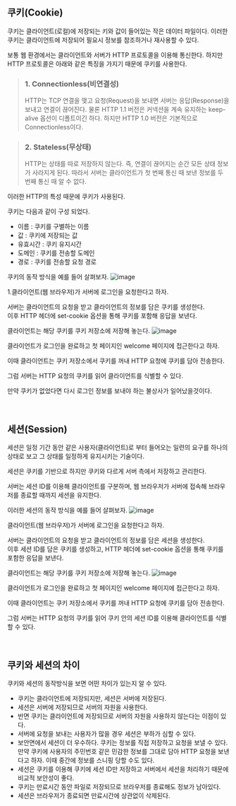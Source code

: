 ## **쿠키(Cookie)**
쿠키는 클라이언트(로컬)에 저장되는 키와 값이 들어있는 작은 데이터 파일이다. 이러한 쿠키는 클라이언트에 저장되어 필요시 정보를 참조하거나 재사용할 수 있다.

보통 웹 환경에서는 클라이언트와 서버가 HTTP 프로토콜을 이용해 통신한다.
하지만 HTTP 프로토콜은 아래와 같은 특징을 가지기 때문에 쿠키를 사용한다.

> ### **1. Connectionless(비연결성)**
> HTTP는 TCP 연결을 맺고 요청(Request)을 보내면 서버는 응답(Response)을 보내고 연결이 끊어진다. 물론 HTTP 1.1 버전은 커넥션을 계속 유지하는 keep-alive 옵션이 디폴트이긴 하다. 하지만 HTTP 1.0 버전은 기본적으로 Connectionless이다.

> ### **2. Stateless(무상태)**
> HTTP는 상태를 따로 저장하지 않는다. 즉, 연결이 끊어지는 순간 모든 상태 정보가 사라지게 된다. 따라서 서버는 클라이언트가 첫 번째 통신 때 보낸 정보를 두 번째 통신 때 알 수 없다.

이러한 HTTP의 특성 때문에 쿠키가 사용된다.

쿠키는 다음과 같이 구성 되었다.
+ 이름 : 쿠키를 구별하는 이름
+ 값 : 쿠키에 저장되는 값
+ 유효시간 : 쿠키 유지시간
+ 도메인 : 쿠키를 전송할 도메인
+ 경로 : 쿠키를 전송할 요청 경로

쿠키의 동작 방식을 예를 들어 살펴보자.
![image](https://img1.daumcdn.net/thumb/R1280x0/?scode=mtistory2&fname=https%3A%2F%2Fblog.kakaocdn.net%2Fdn%2Fb7uODp%2Fbtr22IWo6CZ%2FhK12ZXkZZp5d9TxIXFIKq0%2Fimg.png)

1.클라이언트(웹 브라우저)가 서버에 로그인을 요청한다고 하자.

서버는 클라이언트의 요청을 받고 클라이언트의 정보를 담은 쿠키를 생성한다.   
이후 HTTP 헤더에 set-cookie 옵션을 통해 쿠키를 포함해 응답을 보낸다.

클라이언트는 해당 쿠키를 쿠키 저장소에 저장해 놓는다.
![image](https://img1.daumcdn.net/thumb/R1280x0/?scode=mtistory2&fname=https%3A%2F%2Fblog.kakaocdn.net%2Fdn%2FcjIg8i%2Fbtr2ZAZlgfc%2F3XuPckrFNQJdZfsro2iUA0%2Fimg.png)

클라이언트가 로그인을 완료하고 첫 페이지인 welcome 페이지에 접근한다고 하자.

이때 클라이언트는 쿠키 저장소에서 쿠키를 꺼내 HTTP 요청에 쿠키를 담아 전송한다.

그럼 서버는 HTTP 요청의 쿠키를 읽어 클라이언트를 식별할 수 있다.

만약 쿠키가 없었다면 다시 로그인 정보를 보내야 하는 불상사가 일어났을것이다.

<br>

## **세션(Session)**
세션은 일정 기간 동안 같은 사용자(클라이언트)로 부터 들어오는 일련의 요구를 하나의 상태로 보고 그 상태를 일정하게 유지시키는 기술이다.

세션은 쿠키를 기반으로 하지만 쿠키와 다르게 서버 측에서 저장하고 관리한다.

서버는 세션 ID를 이용해 클라이언트를 구분하며, 웹 브라우저가 서버에 접속해 브라우저를 종료할 때까지 세션을 유지한다.

이러한 세션의 동작 방식을 예를 들어 살펴보자.
![image](https://img1.daumcdn.net/thumb/R1280x0/?scode=mtistory2&fname=https%3A%2F%2Fblog.kakaocdn.net%2Fdn%2Fzl0LX%2Fbtr2ZRT5eJD%2F6ejb4mjKACTRqImut5ret1%2Fimg.png)

클라이언트(웹 브라우저)가 서버에 로그인을 요청한다고 하자.

서버는 클라이언트의 요청을 받고 클라이언트의 정보를 담은 세션을 생성한다.   
이후 세션 ID를 담은 쿠키를 생성하고, HTTP 헤더에 set-cookie 옵션을 통해 쿠키를 포함한 응답을 보낸다.

클라이언트는 해당 쿠키를 쿠키 저장소에 저장해 놓는다.
![image](https://img1.daumcdn.net/thumb/R1280x0/?scode=mtistory2&fname=https%3A%2F%2Fblog.kakaocdn.net%2Fdn%2FbFC3hZ%2Fbtr22Ks9Fon%2FN8IYsotlpxgtCIFTEKnMVk%2Fimg.png)

클라이언트가 로그인을 완료하고 첫 페이지인 welcome 페이지에 접근한다고 하자.

이때 클라이언트는 쿠키 저장소에서 쿠키를 꺼내 HTTP 요청에 쿠키를 담아 전송한다.

그럼 서버는 HTTP 요청의 쿠키를 읽어 쿠키 안의 세션 ID를 이용해 클라이언트를 식별할 수 있다.

<br>

## **쿠키와 세션의 차이**
쿠키와 세션의 동작방식을 보면 어떤 차이가 있는지 알 수 있다.
+ 쿠키는 클라이언트에 저장되지만, 세션은 서버에 저장된다.
+ 세션은 서버에 저장되므로 서버의 자원을 사용한다.
+ 반면 쿠키는 클라이언트에 저장되므로 서버의 자원을 사용하지 않는다는 이점이 있다.
+ 서버에 요청을 보내는 사용자가 많을 경우 세션은 부하가 심할 수 있다.
+ 보안면에서 세션이 더 우수하다. 쿠키는 정보를 직접 저장하고 요청을 보낼 수 있다. 만약 쿠키에 사용자의 주민번호 같은 민감한 정보를 그대로 담아 HTTP 요청을 보낸다고 하자. 이때 중간에 정보를 스니핑 당할 수도 있다.
+ 세션은 쿠키를 이용해 쿠키에 세션 ID만 저장하고 서버에서 세션을 처리하기 때문에 비교적 보안성이 좋다.
+ 쿠키는 만료시간 동안 파일로 저장되므로 브라우저를 종료해도 정보가 남아있다.
+ 세션은 브라우저가 종료되면 만료시간에 상관없이 삭제된다.
